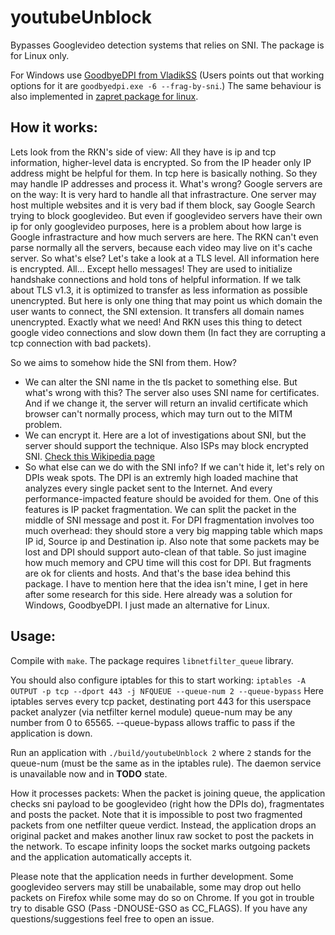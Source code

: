 # youtubeUnblock
Bypasses Googlevideo detection systems that relies on SNI. The package is for Linux only. 

For Windows use [GoodbyeDPI from VladikSS](https://github.com/ValdikSS/GoodbyeDPI) (Users points out that working options for it are `goodbyedpi.exe -6 --frag-by-sni`.) The same behaviour is also implemented in [zapret package for linux](git@github.com:bol-van/zapret.git).

## How it works:
Lets look from the RKN's side of view: All they have is ip and tcp information, higher-level data is encrypted. So from the IP header only IP address might be helpful for them. In tcp here is basically nothing. So they may handle IP addresses and process it. What's wrong? Google servers are on the way: It is very hard to handle all that infrastracture. One server may host multiple websites and it is very bad if them block, say Google Search trying to block googlevideo. But even if googlevideo servers have their own ip for only googlevideo purposes, here is a problem about how large is Google infrastracture and how much servers are here. The RKN can't even parse normally all the servers, because each video may live on it's cache server. So what's else? Let's take a look at a TLS level. All information here is encrypted. All... Except hello messages! They are used to initialize handshake connections and hold tons of helpful information. If we talk about TLS v1.3, it is optimized to transfer as less information as possible unencrypted. But here is only one thing that may point us which domain the user wants to connect, the SNI extension. It transfers all domain names unencrypted. Exactly what we need! And RKN uses this thing to detect google video connections and slow down them (In fact they are corrupting a tcp connection with bad packets).

So we aims to somehow hide the SNI from them. How?
- We can alter the SNI name in the tls packet to something else. But what's wrong with this? The server also uses SNI name for certificates. And if we change it, the server will return an invalid certificate which browser can't normally process, which may turn out to the MITM problem.
- We can encrypt it. Here are a lot of investigations about SNI, but the server should support the technique. Also ISPs may block encrypted SNI. [Check this Wikipedia page](https://en.wikipedia.org/wiki/Server_Name_Indication)
- So what else can we do with the SNI info? If we can't hide it, let's rely on DPIs weak spots. The DPI is an extremly high loaded machine that analyzes every single packet sent to the Internet. And every performance-impacted feature should be avoided for them. One of this features is IP packet fragmentation. We can split the packet in the middle of SNI message and post it. For DPI fragmentation involves too much overhead: they should store a very big mapping table which maps IP id, Source ip and Destination ip. Also note that some packets may be lost and DPI should support auto-clean of that table. So just imagine how much memory and CPU time will this cost for DPI. But fragments are ok for clients and hosts. And that's the base idea behind this package. I have to mention here that the idea isn't mine, I get in here after some research for this side. Here already was a solution for Windows, GoodbyeDPI. I just made an alternative for Linux.

## Usage:
Compile with `make`. The package requires `libnetfilter_queue` library.

You should also configure iptables for this to start working:
```iptables -A OUTPUT -p tcp --dport 443 -j NFQUEUE --queue-num 2 --queue-bypass```
Here iptables serves every tcp packet, destinating port 443 for this userspace packet analyzer (via netfilter kernel module) queue-num may be any number from 0 to 65565. --queue-bypass allows traffic to pass if the application is down.

Run an application with `./build/youtubeUnblock 2` where `2` stands for the queue-num (must be the same as in the iptables rule). The daemon service is unavailable now and in **TODO** state.

How it processes packets: When the packet is joining queue, the application checks sni payload to be googlevideo (right how the DPIs do), fragmentates and posts the packet. Note that it is impossible to post two fragmented packets from one netfilter queue verdict. Instead, the application drops an original packet and makes another linux raw socket to post the packets in the network. To escape infinity loops the socket marks outgoing packets and the application automatically accepts it. 

Please note that the application needs in further development. Some googlevideo servers may still be unabailable, some may drop out hello packets on Firefox while some may do so on Chrome. If you got in trouble try to disable GSO (Pass -DNOUSE-GSO as CC_FLAGS). If you have any questions/suggestions feel free to open an issue.
